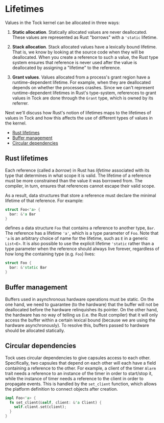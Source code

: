 # Lifetimes

Values in the Tock kernel can be allocated in three ways:

  1. **Static allocation**. Statically allocated values are never deallocated.
     These values are represented as Rust "borrows" with a `'static` lifetime.

  2. **Stack allocation**. Stack allocated values have a lexically bound
     lifetime. That is, we know by looking at the source code when they will be
     deallocated. When you create a reference to such a value, the Rust type
     system ensures that reference is never used after the value is deallocated
     by assigning a "lifetime" to the reference.

  3. **Grant values**. Values allocated from a process's grant region have a
     runtime-dependent lifetime. For example, when they are deallocated depends
     on whether the processes crashes. Since we can't represent
     runtime-dependent lifetimes in Rust's type-system, references to grant
     values in Tock are done through the `Grant` type, which is owned by its
     referrer.

Next we'll discuss how Rust's notion of lifetimes maps to the lifetimes of
values in Tock and how this affects the use of different types of values in the
kernel.

<!-- npm i -g markdown-toc; markdown-toc -i Lifetimes.md -->

<!-- toc -->

- [Rust lifetimes](#rust-lifetimes)
- [Buffer management](#buffer-management)
- [Circular dependencies](#circular-dependencies)

<!-- tocstop -->

## Rust lifetimes

Each reference (called a _borrow_) in Rust has _lifetime_ associated with its
type that determines in what scope it is valid. The lifetime of a reference
must be more constrained than the value it was borrowed from. The compiler, in
turn, ensures that references cannot escape their valid scope.

As a result, data structures that store a reference must declare the minimal
lifetime of that reference. For example:

```rust
struct Foo<'a> {
  bar: &'a Bar
}
```

defines a data structure `Foo` that contains a reference to another type,
`Bar`. The reference has a lifetime `'a'`, which is a type parameter of `Foo`.
Note that `'a` is an arbitrary choice of name for the lifetime, such as `E` in
a generic `List<E>`.  It is also possible to use the explicit lifetime
`'static` rather than a type parameter when the reference should always live
forever, regardless of how long the containing type (e.g. `Foo`) lives:

```rust
struct Foo {
  bar: &'static Bar
}
```

## Buffer management

Buffers used in asynchronous hardware operations must be static. On the one
hand, we need to guarantee (to the hardware) that the buffer will not be
deallocated before the hardware relinquishes its pointer. On the other hand,
the hardware has no way of telling us (i.e. the Rust compiler) that it will
only access the buffer within a certain lexical bound (because we are using the
hardware asynchronously). To resolve this, buffers passed to hardware should be
allocated statically.

## Circular dependencies

Tock uses circular dependencies to give capsules access to each other.
Specifically, two capsules that depend on each other will each have a field
containing a reference to the other. For example, a client of the timer `Alarm` trait
needs a reference to an instance of the timer in order to start/stop it, while
the instance of timer needs a reference to the client in order to propagate
events. This is handled by the `set_client` function, which allows the platform
definition to connect objects after creation.

```rust
impl Foo<'a> {
  fn set_client(&self, client: &'a Client) {
    self.client.set(client);
  }
}
```


